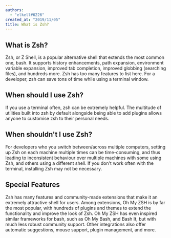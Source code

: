 ```yaml
---
authors:
  - "elkell#6226"
created_at: "2019/11/05"
title: What is Zsh?
---
```


## What is Zsh?
Zsh, or Z Shell, is a popular alternative shell that extends the most common one, bash. It supports history enhancements, path expansion, environment variable expansion, improved tab completion, improved globbing (searching files), and hundreds more. Zsh has too many features to list here. For a developer, zsh can save tons of time while using a terminal window.

## When should I use Zsh?
If you use a terminal often, zsh can be extremely helpful. The multitude of utilities built into zsh by default alongside being able to add plugins allows anyone to customise zsh to their personal needs.

## When shouldn't I use Zsh?
For developers who you switch between/across multiple computers, setting up Zsh on each machine multiple times can be time-consuming, and thus leading to inconsistent behaviour over multiple machines with some using Zsh, and others using a different shell. If you don't work often with the terminal, installing Zsh may not be necessary.

## Special Features
Zsh has many features and community-made extensions that make it an extremely attractive shell for users. Among extensions, Oh My ZSH is by far the most popular, with hundreds of plugins and themes to extend the functionality and improve the look of Zsh. Oh My ZSH has even inspired similar frameworks for bash, such as Oh My Bash, and Bash It, but with much less robust community support. Other integrations also offer automatic suggestions, mouse support, plugin management, and more.